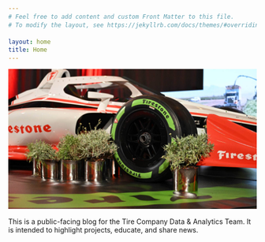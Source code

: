 ```yaml
---
# Feel free to add content and custom Front Matter to this file.
# To modify the layout, see https://jekyllrb.com/docs/themes/#overriding-theme-defaults

layout: home
title: Home
---
```


![Guayule Tires](/images/index_files/guayule_tire.jpeg)

This is a public-facing blog for the Tire Company Data & Analytics Team.  It is intended to highlight projects, educate, and share news.